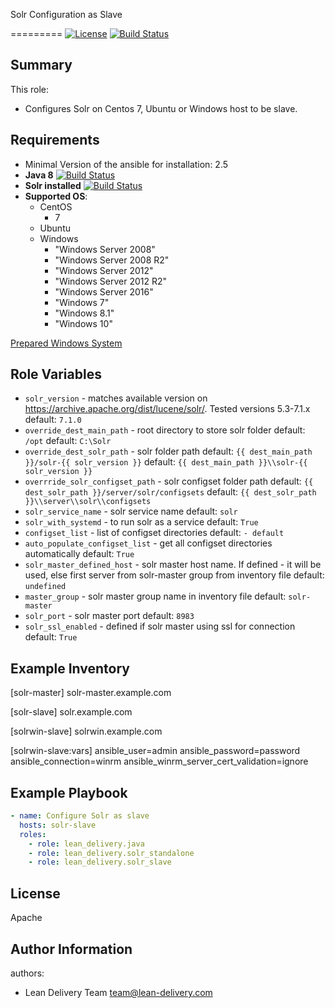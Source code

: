 Solr Configuration as Slave

=========
[![License](https://img.shields.io/badge/license-Apache-green.svg?style=flat)](https://raw.githubusercontent.com/lean-delivery/ansible-role-solr-slave/master/LICENSE)
[![Build Status](https://travis-ci.org/lean-delivery/ansible-role-solr-slave.svg?branch=master)](https://travis-ci.org/lean-delivery/ansible-role-solr-slave)
## Summary

This role:
  - Configures Solr on Centos 7, Ubuntu or Windows host to be slave.

Requirements
------------
  - Minimal Version of the ansible for installation: 2.5
  - **Java 8** [![Build Status](https://travis-ci.org/lean-delivery/ansible-role-java.svg?branch=master)](https://travis-ci.org/lean-delivery/ansible-role-java)
  - **Solr installed** [![Build Status](https://travis-ci.org/lean-delivery/ansible-role-solr-standalone.svg?branch=master)](https://travis-ci.org/lean-delivery/ansible-role-solr-standalone)
  - **Supported OS**:
    - CentOS
      - 7
    - Ubuntu
    - Windows
      - "Windows Server 2008"
      - "Windows Server 2008 R2"
      - "Windows Server 2012"
      - "Windows Server 2012 R2"
      - "Windows Server 2016"
      - "Windows 7"
      - "Windows 8.1"
      - "Windows 10"

[Prepared Windows System](https://docs.ansible.com/ansible/latest/user_guide/windows_setup.html)

## Role Variables
  - `solr_version` - matches available version on https://archive.apache.org/dist/lucene/solr/. Tested versions 5.3-7.1.x
    default: `7.1.0`
  - `override_dest_main_path` - root directory to store solr folder
    default: `/opt`
    default: `C:\Solr`
  - `override_dest_solr_path` - solr folder path
    default: `{{ dest_main_path }}/solr-{{ solr_version }}`
    default: `{{ dest_main_path }}\\solr-{{ solr_version }}`
  - `overrride_solr_configset_path` - solr configset folder path
    default: `{{ dest_solr_path }}/server/solr/configsets`
    default: `{{ dest_solr_path }}\\server\\solr\\configsets`
  - `solr_service_name` - solr service name
    default: `solr`
  - `solr_with_systemd` - to run solr as a service
    default: `True`
  - `configset_list` - list of configset directories
    default: `- default`
  - `auto_populate_configset_list` - get all configset directories automatically
    default: `True`
  - `solr_master_defined_host` - solr master host name. If defined - it will be used, else first server from solr-master group from inventory file
    default: `undefined`
  - `master_group` - solr master group name in inventory file
    default: `solr-master`
  - `solr_port` - solr master port
    default: `8983`
  - `solr_ssl_enabled` - defined if solr master using ssl for connection
    default: `True`

Example Inventory
----------------
[solr-master]
solr-master.example.com

[solr-slave]
solr.example.com

[solrwin-slave]
solrwin.example.com

[solrwin-slave:vars]
ansible_user=admin
ansible_password=password
ansible_connection=winrm
ansible_winrm_server_cert_validation=ignore

Example Playbook
----------------

```yml
- name: Configure Solr as slave
  hosts: solr-slave
  roles:
    - role: lean_delivery.java
    - role: lean_delivery.solr_standalone
    - role: lean_delivery.solr_slave
```

License
-------

Apache

Author Information
------------------

authors:
  - Lean Delivery Team <team@lean-delivery.com>
